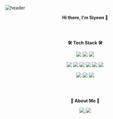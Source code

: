 <!-- ![header](https://capsule-render.vercel.app/api?type=waving&color=FF8A65&height=300&section=header&text=SiyeonCho&fontSize=70&fontColor=212121) -->
![header](https://capsule-render.vercel.app/api?type=waving&color=auto&height=300&section=header&text=SiyeonCho&fontSize=70)
<p align='center'> <strong> Hi there, I'm Siyeon 👋 </strong> </p>
<br>
<br>
<p align='center'> <strong> 🛠 Tech Stack 🛠</strong> </p>
<p align='center'>
  <img src="https://img.shields.io/badge/Python-3766AB?style=flat-square&logo=Python&logoColor=white"/> 
  <img src="https://img.shields.io/badge/C-A8B9CC?style=flat-square&logo=C&logoColor=white"/> 
  <img src="https://img.shields.io/badge/Java-007396?style=flat-square&logo=Java&logoColor=white"/>
 </p>
 <p align='center'>
  <img src="https://img.shields.io/badge/Javascript-F7DF1E?style=flat-square&logo=Javascript&logoColor=white"/>
  <img src="https://img.shields.io/badge/CSS-F43059?style=flat-square&logo=CSS3&logoColor=white"/>
  <img src="https://img.shields.io/badge/HTML-E34F26?style=flat-square&logo=HTML5&logoColor=white"/>
  <img src="https://img.shields.io/badge/Vue.js-4FC08D?style=flat-square&logo=Vue.js&logoColor=white"/>
  <img src="https://img.shields.io/badge/Swift-FA7343?style=flat-square&logo=Swift&logoColor=white"/>
  <img src="https://img.shields.io/badge/React Native-61DAFB?style=flat-square&logo=React&logoColor=white"/>
</p>
<p align='center'>
  <img src="https://img.shields.io/badge/GitHub-181717?style=flat-square&logo=GitHub&logoColor=white"/> 
  <img src="https://img.shields.io/badge/BitBucket-0052CC?style=flat-square&logo=BitBucket&logoColor=white"/> 
  <img src="https://img.shields.io/badge/AWS-232F3E?style=flat-square&logo=Amazon AWS&logoColor=white"/> 
</p>
<br>
<br>
<p align='center'> <strong> 🐰 About Me 🐰</strong> </p>
<p align='center'>
  <a href="https://velog.io/@siyeon" target="_blank"><img src="https://img.shields.io/badge/Velog-20c997?style=flat-square&logo=Vimeo&logoColor=white"/>
  <a href="mailto:chosiyeonn@gmail.com" target="_blank"><img src="https://img.shields.io/badge/Gmail-EA4335?style=flat-square&logo=Gmail&logoColor=white"/>
</p>


<!-- ![Siyeon's github stats](https://github-readme-stats.vercel.app/api?username=CHOSIYEON&show_icons=true&theme=radical) -->

<!--
**CHOSIYEON/CHOSIYEON** is a ✨ _special_ ✨ repository because its `README.md` (this file) appears on your GitHub profile.

Here are some ideas to get you started:

- 🔭 I’m currently working on ...
- 🌱 I’m currently learning ...
- 👯 I’m looking to collaborate on ...
- 🤔 I’m looking for help with ...
- 💬 Ask me about ...
- 📫 How to reach me: ...
- 😄 Pronouns: ...
- ⚡ Fun fact: ...
-->

